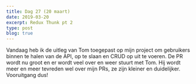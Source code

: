 ```yaml
---
title: Dag 27 (20 maart)
date: 2019-03-20
excerpt: Redux Thunk pt 2
type: post
blog: true
---
```


Vandaag heb ik de uitleg van Tom toegepast op mijn project om gebruikers binnen te halen van de API, op te slaan en CRUD op uit te voeren. De PR wordt nu groot en er wordt veel over en weer stuurt met Tom. Hij wordt meer en meer tevreden wel over mijn PRs, ze zijn kleiner en duidelijker. Vooruitgang dus!
